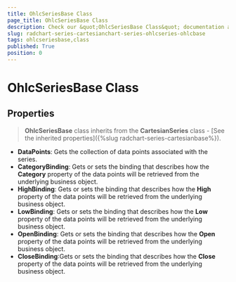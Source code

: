 ```yaml
---
title: OhlcSeriesBase Class
page_title: OhlcSeriesBase Class
description: Check our &quot;OhlcSeriesBase Class&quot; documentation article for RadChart for UWP control.
slug: radchart-series-cartesianchart-series-ohlcseries-ohlcbase
tags: ohlcseriesbase,class
published: True
position: 0
---
```


# OhlcSeriesBase Class

## Properties

>**OhlcSeriesBase** class inherits from the **CartesianSeries** class -
[See the inherited properties]({%slug radchart-series-cartesianbase%}).

* **DataPoints**: Gets the collection of data points associated with the series.
* **CategoryBinding**: Gets or sets the binding that describes how the **Category** property of the data points will be retrieved from the underlying business object.
* **HighBinding**: Gets or sets the binding that describes how the **High** property of the data points will be retrieved from the underlying business object.
* **LowBinding**: Gets or sets the binding that describes how the **Low** property of the data points will be retrieved from the underlying business object.
* **OpenBinding**: Gets or sets the binding that describes how the **Open** property of the data points will be retrieved from the underlying business object.
* **CloseBinding**:Gets or sets the binding that describes how the **Close** property of the data points will be retrieved from the underlying business object.

